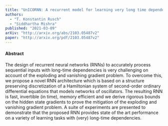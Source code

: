 ```yaml
---
title: "UnICORNN: A recurrent model for learning very long time dependencies"
authors:
  - "T. Konstantin Rusch"
  - "Siddhartha Mishra"
published: "2021-03-09"
arXiv: "http://arxiv.org/abs/2103.05487v2"
paper: "http://arxiv.org/pdf/2103.05487v2"
---
```


#### Abstract

The design of recurrent neural networks (RNNs) to accurately process sequential inputs with long-time dependencies is very challenging on account of the exploding and vanishing gradient problem. To overcome this, we propose a novel RNN architecture which is based on a structure preserving discretization of a Hamiltonian system of second-order ordinary differential equations that models networks of oscillators. The resulting RNN is fast, invertible (in time), memory efficient and we derive rigorous bounds on the hidden state gradients to prove the mitigation of the exploding and vanishing gradient problem. A suite of experiments are presented to demonstrate that the proposed RNN provides state of the art performance on a variety of learning tasks with (very) long-time dependencies.
		